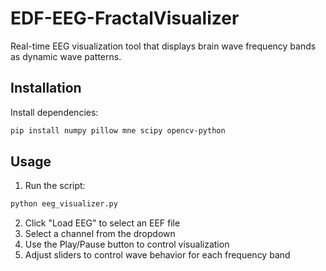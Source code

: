 # EDF-EEG-FractalVisualizer

Real-time EEG visualization tool that displays brain wave frequency bands as dynamic wave patterns.

## Installation

Install dependencies:
```bash
pip install numpy pillow mne scipy opencv-python
```

## Usage

1. Run the script:
```bash
python eeg_visualizer.py
```

2. Click "Load EEG" to select an EEF file
3. Select a channel from the dropdown
4. Use the Play/Pause button to control visualization
5. Adjust sliders to control wave behavior for each frequency band
